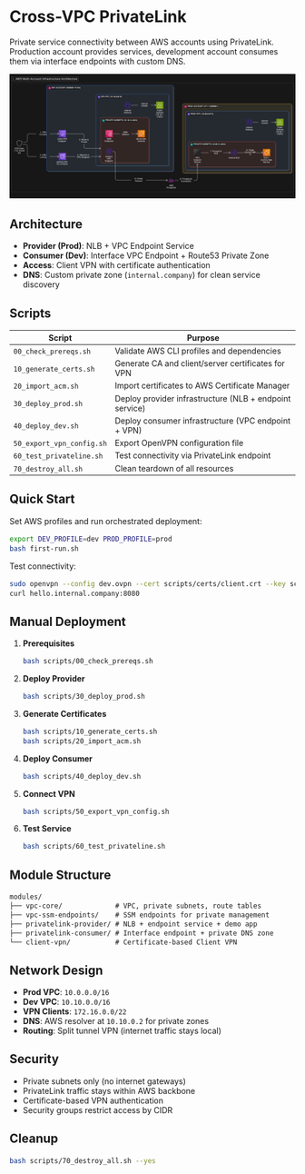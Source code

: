 # Cross-VPC PrivateLink

Private service connectivity between AWS accounts using PrivateLink. Production account provides services, development account consumes them via interface endpoints with custom DNS.

![System Architecture](img/system_architecture.png)

## Architecture

- **Provider (Prod)**: NLB + VPC Endpoint Service
- **Consumer (Dev)**: Interface VPC Endpoint + Route53 Private Zone
- **Access**: Client VPN with certificate authentication
- **DNS**: Custom private zone (`internal.company`) for clean service discovery

## Scripts

| Script | Purpose |
|--------|---------|
| `00_check_prereqs.sh` | Validate AWS CLI profiles and dependencies |
| `10_generate_certs.sh` | Generate CA and client/server certificates for VPN |
| `20_import_acm.sh` | Import certificates to AWS Certificate Manager |
| `30_deploy_prod.sh` | Deploy provider infrastructure (NLB + endpoint service) |
| `40_deploy_dev.sh` | Deploy consumer infrastructure (VPC endpoint + VPN) |
| `50_export_vpn_config.sh` | Export OpenVPN configuration file |
| `60_test_privateline.sh` | Test connectivity via PrivateLink endpoint |
| `70_destroy_all.sh` | Clean teardown of all resources |

## Quick Start

Set AWS profiles and run orchestrated deployment:
```bash
export DEV_PROFILE=dev PROD_PROFILE=prod
bash first-run.sh
```

Test connectivity:
```bash
sudo openvpn --config dev.ovpn --cert scripts/certs/client.crt --key scripts/certs/client.key --ca scripts/certs/ca.crt &
curl hello.internal.company:8080
```

## Manual Deployment

1. **Prerequisites**
   ```bash
   bash scripts/00_check_prereqs.sh
   ```

2. **Deploy Provider**
   ```bash
   bash scripts/30_deploy_prod.sh
   ```

3. **Generate Certificates**
   ```bash
   bash scripts/10_generate_certs.sh
   bash scripts/20_import_acm.sh
   ```

4. **Deploy Consumer**
   ```bash
   bash scripts/40_deploy_dev.sh
   ```

5. **Connect VPN**
   ```bash
   bash scripts/50_export_vpn_config.sh
   ```

6. **Test Service**
   ```bash
   bash scripts/60_test_privateline.sh
   ```

## Module Structure

```
modules/
├── vpc-core/             # VPC, private subnets, route tables
├── vpc-ssm-endpoints/    # SSM endpoints for private management
├── privatelink-provider/ # NLB + endpoint service + demo app
├── privatelink-consumer/ # Interface endpoint + private DNS zone
└── client-vpn/           # Certificate-based Client VPN
```

## Network Design

- **Prod VPC**: `10.0.0.0/16`
- **Dev VPC**: `10.10.0.0/16` 
- **VPN Clients**: `172.16.0.0/22`
- **DNS**: AWS resolver at `10.10.0.2` for private zones
- **Routing**: Split tunnel VPN (internet traffic stays local)

## Security

- Private subnets only (no internet gateways)
- PrivateLink traffic stays within AWS backbone
- Certificate-based VPN authentication
- Security groups restrict access by CIDR

## Cleanup

```bash
bash scripts/70_destroy_all.sh --yes
```

